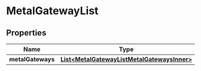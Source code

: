 

# MetalGatewayList


## Properties

| Name | Type | Description | Notes |
|------------ | ------------- | ------------- | -------------|
|**metalGateways** | [**List&lt;MetalGatewayListMetalGatewaysInner&gt;**](MetalGatewayListMetalGatewaysInner.md) |  |  [optional] |



